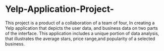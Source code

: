 # Yelp-Application-Project-
This project is a product of a collaboration of a team of four, In creating a Yelp application that depicts the user data, and business data on two parts of the interface. 
This application includes a unique portion of data analysis, that illustrates the average stars, price range,and popularity of a selected business. 
